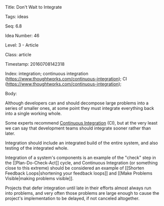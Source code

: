 Title:  Don't Wait to Integrate

Tags:   ideas

Seq:    6.8

Idea Number: 46

Level:  3 - Article

Class:  article

Timestamp: 20160708142318

Index:  integration; continuous integration (https://www.thoughtworks.com/continuous-integration); CI (https://www.thoughtworks.com/continuous-integration); 

Body:

Although developers can and should decompose large problems into a series of smaller ones, at some point they must integrate everything back into a single working whole.

Some experts recommend [Continuous Integration](https://en.wikipedia.org/wiki/Continuous_integration) (CI), but at the very least we can say that development teams should integrate sooner rather than later.

Integration should include an integrated build of the entire system, and also testing of the integrated whole.

Integration of a system's components is an example of the "check" step in the [[Plan-Do-Check-Act]] cycle, and Continuous Integration (or something close to this extreme) should be considered an example of [[Shorten Feedback Loops|shortening your feedback loops]] and [[Make Problems Visible|making problems visible]].

Projects that defer integration until late in their efforts almost always run into problems, and very often those problems are large enough to cause the project's implementation to be delayed, if not canceled altogether.
